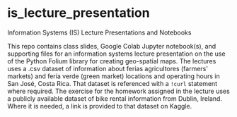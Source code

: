 # is_lecture_presentation
Information Systems (IS) Lecture Presentations and Notebooks

This repo contains class slides, Google Colab Jupyter notebook(s), and supporting files for an information systems lecture presentation on the use of the Python Folium library for creating geo-spatial maps.  The lectures uses a .csv dataset of information about ferias agricultores (farmers' markets) and feria verde (green market) locations and operating hours in San José, Costa Rica.  That dataset is referenced with a `!curl` statement where required.   The exercise for the homework assigned in the lecture uses a publicly available dataset of bike rental information from Dublin, Ireland.  Where it is needed, a link is provided to that dataset on Kaggle. 

